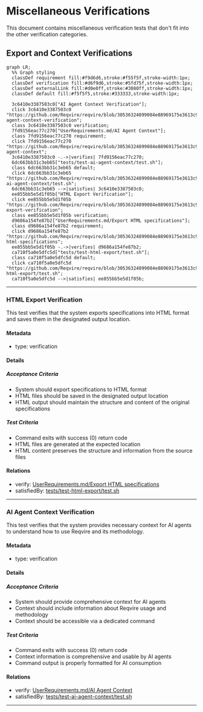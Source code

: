 # Miscellaneous Verifications

This document contains miscellaneous verification tests that don't fit into the other verification categories.

## Export and Context Verifications
```mermaid
graph LR;
  %% Graph styling
  classDef requirement fill:#f9d6d6,stroke:#f55f5f,stroke-width:1px;
  classDef verification fill:#d6f9d6,stroke:#5fd75f,stroke-width:1px;
  classDef externalLink fill:#d0e0ff,stroke:#3080ff,stroke-width:1px;
  classDef default fill:#f5f5f5,stroke:#333333,stroke-width:1px;

  3c6410e3387503c0["AI Agent Context Verification"];
  click 3c6410e3387503c0 "https://github.com/Reqvire/reqvire/blob/30536324899084e88969175e3613c971ffa6e108/specifications/Verifications/Misc.md#ai-agent-context-verification";
  class 3c6410e3387503c0 verification;
  7fd9156eac77c270["UserRequirements.md/AI Agent Context"];
  class 7fd9156eac77c270 requirement;
  click 7fd9156eac77c270 "https://github.com/Reqvire/reqvire/blob/30536324899084e88969175e3613c971ffa6e108/specifications/UserRequirements.md#ai-agent-context";
  3c6410e3387503c0 -.->|verifies| 7fd9156eac77c270;
  6dc663bb31c3eb65["tests/test-ai-agent-context/test.sh"];
  class 6dc663bb31c3eb65 default;
  click 6dc663bb31c3eb65 "https://github.com/Reqvire/reqvire/blob/30536324899084e88969175e3613c971ffa6e108/tests/test-ai-agent-context/test.sh";
  6dc663bb31c3eb65 -->|satisfies| 3c6410e3387503c0;
  ee855bb5e5d1f05b["HTML Export Verification"];
  click ee855bb5e5d1f05b "https://github.com/Reqvire/reqvire/blob/30536324899084e88969175e3613c971ffa6e108/specifications/Verifications/Misc.md#html-export-verification";
  class ee855bb5e5d1f05b verification;
  d9686a154fe87b2["UserRequirements.md/Export HTML specifications"];
  class d9686a154fe87b2 requirement;
  click d9686a154fe87b2 "https://github.com/Reqvire/reqvire/blob/30536324899084e88969175e3613c971ffa6e108/specifications/UserRequirements.md#export-html-specifications";
  ee855bb5e5d1f05b -.->|verifies| d9686a154fe87b2;
  ca710f5a0e5dfc5d["tests/test-html-export/test.sh"];
  class ca710f5a0e5dfc5d default;
  click ca710f5a0e5dfc5d "https://github.com/Reqvire/reqvire/blob/30536324899084e88969175e3613c971ffa6e108/tests/test-html-export/test.sh";
  ca710f5a0e5dfc5d -->|satisfies| ee855bb5e5d1f05b;
```

---

### HTML Export Verification

This test verifies that the system exports specifications into HTML format and saves them in the designated output location.

#### Metadata
  * type: verification

#### Details

##### Acceptance Criteria
- System should export specifications to HTML format
- HTML files should be saved in the designated output location
- HTML output should maintain the structure and content of the original specifications

##### Test Criteria
- Command exits with success (0) return code
- HTML files are generated at the expected location
- HTML content preserves the structure and information from the source files

#### Relations
  * verify: [UserRequirements.md/Export HTML specifications](../UserRequirements.md#export-html-specifications)
  * satisfiedBy: [tests/test-html-export/test.sh](../../tests/test-html-export/test.sh)

---

### AI Agent Context Verification

This test verifies that the system provides necessary context for AI agents to understand how to use Reqvire and its methodology.

#### Metadata
  * type: verification

#### Details

##### Acceptance Criteria
- System should provide comprehensive context for AI agents
- Context should include information about Reqvire usage and methodology
- Context should be accessible via a dedicated command

##### Test Criteria
- Command exits with success (0) return code
- Context information is comprehensive and usable by AI agents
- Command output is properly formatted for AI consumption

#### Relations
  * verify: [UserRequirements.md/AI Agent Context](../UserRequirements.md#ai-agent-context)
  * satisfiedBy: [tests/test-ai-agent-context/test.sh](../../tests/test-ai-agent-context/test.sh)

---